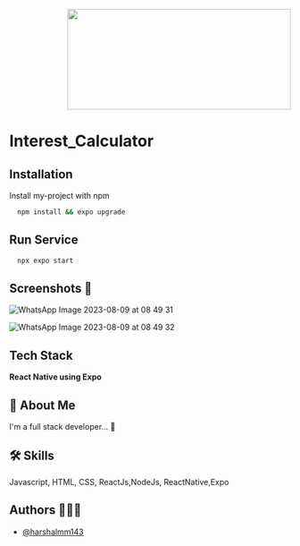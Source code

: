 <p align="right">
<img src='https://user-images.githubusercontent.com/102899317/195816326-d2c54fd9-22de-4ef1-919d-ce3249198b58.png' width="400" height="180" />
</p>


# Interest_Calculator


## Installation

Install my-project with npm

```bash
  npm install && expo upgrade
```

## Run Service

```bash
  npx expo start 
```
    

    
 ## Screenshots 📜
 
![WhatsApp Image 2023-08-09 at 08 49 31](https://github.com/harshalmm143/Interest_Calculator/assets/102899317/e251794f-7196-43e1-b919-2f8f78473806)
 
 ![WhatsApp Image 2023-08-09 at 08 49 32](https://github.com/harshalmm143/Interest_Calculator/assets/102899317/fb06c0b5-4fa7-4bef-9627-3a2e69114006)
 
 ## Tech Stack
**React Native using Expo**


## 🚀 About Me
I'm a full stack developer... 👋


## 🛠 Skills
Javascript, HTML, CSS, ReactJs,NodeJs, ReactNative,Expo


## Authors 👨🏻‍💻
- [@harshalmm143](https://www.github.com/harshalmm143)

